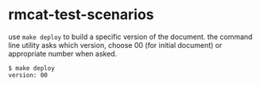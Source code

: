 rmcat-test-scenarios
====================

use ```make deploy``` to build a specific version of the document.
the command line utility asks which version, choose 00 (for initial document) 
or appropriate number when asked.

```
$ make deploy
version: 00
```
